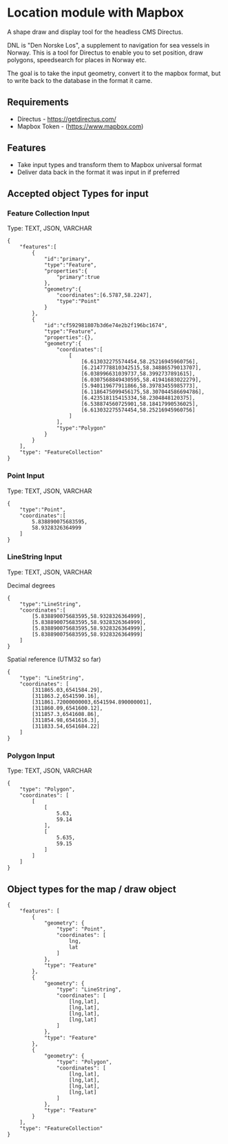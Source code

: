 # Location module with Mapbox

A shape draw and display tool for the headless CMS Directus.

DNL is "Den Norske Los", a supplement to navigation for sea vessels in Norway.
This is a tool for Directus to enable you to set position, draw polygons,
speedsearch for places in Norway etc.

The goal is to take the input geometry, convert it to the mapbox format, but to
write back to the database in the format it came.

## Requirements

* Directus - https://getdirectus.com/
* Mapbox Token - (https://www.mapbox.com)

## Features

* Take input types and transform them to Mapbox universal format
* Deliver data back in the format it was input in if preferred

## Accepted object Types for input

### Feature Collection Input
Type: TEXT, JSON, VARCHAR
~~~~
{
    "features":[
        {
            "id":"primary",
            "type":"Feature",
            "properties":{
                "primary":true
            },
            "geometry":{
                "coordinates":[6.5787,58.2247],
                "type":"Point"
            }
        },
        {
            "id":"cf592981807b3d6e74e2b2f196bc1674",
            "type":"Feature",
            "properties":{},
            "geometry":{
                "coordinates":[
                    [
                        [6.613032275574454,58.25216945960756],
                        [6.2147778810342515,58.34886579013707],
                        [6.038996631039737,58.3992737891615],
                        [6.0307568849430595,58.41941683022279],
                        [5.940119677911866,58.39783455985773],
                        [6.1186475099456175,58.307044586694786],
                        [6.423518115415334,58.2304848120375],
                        [6.538874560725901,58.18417990536025],
                        [6.613032275574454,58.25216945960756]
                    ]
                ],
                "type":"Polygon"
            }
        }
    ],
    "type": "FeatureCollection"
}
~~~~

### Point Input
Type: TEXT, JSON, VARCHAR

~~~~
{
    "type":"Point",
    "coordinates":[
        5.838890075683595,
        58.9328326364999
    ]
}
~~~~

### LineString Input
Type: TEXT, JSON, VARCHAR

Decimal degrees
~~~~
{
    "type":"LineString",
    "coordinates":[
        [5.838890075683595,58.9328326364999],
        [5.838890075683595,58.9328326364999],
        [5.838890075683595,58.9328326364999],
        [5.838890075683595,58.9328326364999]    
    ]
}
~~~~

Spatial reference (UTM32 so far)
~~~~
{
    "type": "LineString",
    "coordinates": [
        [311865.03,6541584.29],
        [311863.2,6541590.16],
        [311861.72000000003,6541594.890000001],
        [311860.09,6541600.12],
        [311857.3,6541608.86],
        [311854.98,6541616.3],
        [311833.54,6541684.22]
    ]
}
~~~~

### Polygon Input
Type: TEXT, JSON, VARCHAR

~~~~
{
    "type": "Polygon",
    "coordinates": [
        [
            [
                5.63,
                59.14                
            ],      
            [
                5.635,
                59.15
            ]
        ]
    ]
}
~~~~


## Object types for the map / draw object

~~~~
{
    "features": [
        {
            "geometry": {
                "type": "Point",
                "coordinates": [
                    lng,
                    lat
                ]
            },
            "type": "Feature"
        },
        {
            "geometry": {
                "type": "LineString",
                "coordinates": [
                    [lng,lat],
                    [lng,lat],
                    [lng,lat],
                    [lng,lat]
                ]
            },
            "type": "Feature"
        },
        {
            "geometry": {
                "type": "Polygon",
                "coordinates": [
                    [lng,lat],
                    [lng,lat],
                    [lng,lat],
                    [lng,lat]
                ]
            },
            "type": "Feature"
        }
    ],
    "type": "FeatureCollection"
}
~~~~
